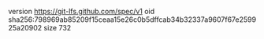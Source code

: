 version https://git-lfs.github.com/spec/v1
oid sha256:798969ab85209f15ceaa15e26c0b5dffcab34b32337a9607f67e259925a20902
size 732
